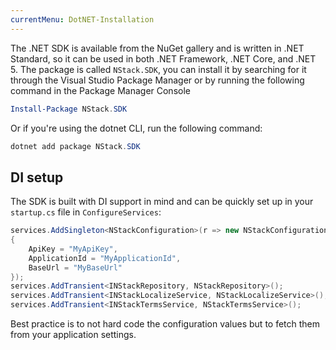 ```yaml
---
currentMenu: DotNET-Installation
---
```


The .NET SDK is available from the NuGet gallery and is written in .NET Standard, so it can be used in both .NET Framework, .NET Core, and .NET 5. The package is called `NStack.SDK`, you can install it by searching for it through the Visual Studio Package Manager or by running the following command in the Package Manager Console

```PowerShell
Install-Package NStack.SDK
```

Or if you're using the dotnet CLI, run the following command:

```PowerShell
dotnet add package NStack.SDK
```

## DI setup
The SDK is built with DI support in mind and can be quickly set up in your `startup.cs` file in `ConfigureServices`:

```C#
services.AddSingleton<NStackConfiguration>(r => new NStackConfiguration
{
    ApiKey = "MyApiKey",
    ApplicationId = "MyApplicationId",
    BaseUrl = "MyBaseUrl"
});
services.AddTransient<INStackRepository, NStackRepository>();
services.AddTransient<INStackLocalizeService, NStackLocalizeService>();
services.AddTransient<INStackTermsService, NStackTermsService>();
```

Best practice is to not hard code the configuration values but to fetch them from your application settings.